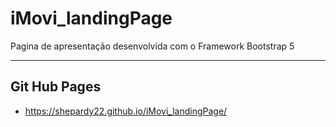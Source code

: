 # iMovi_landingPage
Pagina de apresentação desenvolvida com o Framework Bootstrap 5
________________________________________________________________

## Git Hub Pages
 - https://shepardy22.github.io/iMovi_landingPage/
